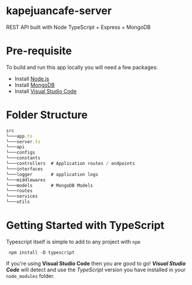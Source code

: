 # kapejuancafe-server

REST API built with Node TypeScript + Express + MongoDB

# Pre-requisite

To build and run this app locally you will need a few packages:

- Install [Node.js](https://nodejs.org/en)
- Install [MongoDB](https://docs.mongodb.com/manual/installation/)
- Install [Visual Studio Code](https://code.visualstudio.com)

# Folder Structure

```typescript
src
└───app.ts
└───server.ts
└───api
└───configs
└───constants
└───controllers  # Application routes / endpoints
└───interfaces
└───logger       # application logs
└───middlewares
└───models       # MongoDB Models
└───routes
└───services
└───utils
```

# Getting Started with TypeScript

Typescript itself is simple to add to any project with `npm`

` npm install -D typescript`

If you're using **Visual Studio Code** then you are good to go! **_Visual Studio Code_** will detect and use the _TypeScript_ version you have installed in your `node_modules` folder.
